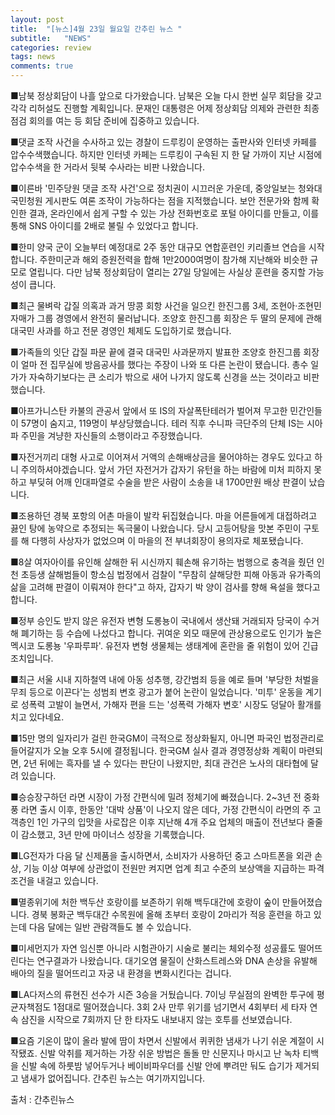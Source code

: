 ```yaml
---
layout: post
title:  "[뉴스]4월 23일 월요일 간추린 뉴스 "
subtitle:   "NEWS"
categories: review
tags: news
comments: true
---
```


■남북 정상회담이 나흘 앞으로 다가왔습니다. 남북은 오늘 다시 한번 실무 회담을 갖고 각각 리허설도 진행할 계획입니다. 문재인 대통령은 어제 정상회담 의제와 관련한 최종 점검 회의를 여는 등 회담 준비에 집중하고 있습니다. 

■댓글 조작 사건을 수사하고 있는 경찰이 드루킹이 운영하는 출판사와 인터넷 카페를 압수수색했습니다. 하지만 인터넷 카페는 드루킹이 구속된 지 한 달 가까이 지난 시점에 압수수색을 한 거라서 뒷북 수사라는 비판 나왔습니다.

■이른바 '민주당원 댓글 조작 사건'으로 정치권이 시끄러운 가운데, 중앙일보는 청와대 국민청원 게시판도 여론 조작이 가능하다는 점을 지적했습니다. 보안 전문가와 함께 확인한 결과, 온라인에서 쉽게 구할 수 있는 가상 전화번호로 포털 아이디를 만들고, 이를 통해 SNS 아이디를 2배로 불릴 수 있었다고 합니다. 

■한미 양국 군이 오늘부터 예정대로 2주 동안 대규모 연합훈련인 키리졸브 연습을 시작합니다. 주한미군과 해외 증원전력을 합해 1만2000여명이 참가해 지난해와 비슷한 규모로 열립니다. 다만 남북 정상회담이 열리는 27일 당일에는 사실상 훈련을 중지할 가능성이 큽니다.

■최근 물벼락 갑질 의혹과 과거 땅콩 회항 사건을 일으킨 한진그룹 3세, 조현아·조현민 자매가 그룹 경영에서 완전히 물러납니다. 조양호 한진그룹 회장은 두 딸의 문제에 관해 대국민 사과를 하고 전문 경영인 체제도 도입하기로 했습니다.

■가족들의 잇단 갑질 파문 끝에 결국 대국민 사과문까지 발표한 조양호 한진그룹 회장이 얼마 전 집무실에 방음공사를 했다는 주장이 나와 또 다른 논란이 됐습니다. 총수 일가가 자숙하기보다는 큰 소리가 밖으로 새어 나가지 않도록 신경을 쓰는 것이라고 비판했습니다.

■아프가니스탄 카불의 관공서 앞에서 또 IS의 자살폭탄테러가 벌어져 무고한 민간인들이 57명이 숨지고, 119명이 부상당했습니다. 테러 직후 수니파 극단주의 단체 IS는 시아파 주민을 겨냥한 자신들의 소행이라고 주장했습니다.

■자전거끼리 대형 사고로 이어져서 거액의 손해배상금을 물어야하는 경우도 있다고 하니 주의하셔야겠습니다. 앞서 가던 자전거가 갑자기 유턴을 하는 바람에 미처 피하지 못하고 부딪혀 어깨 인대파열로 수술을 받은 사람이 소송을 내 1700만원 배상 판결이 났습니다.

■조용하던 경북 포항의 어촌 마을이 발칵 뒤집혔습니다. 마을 어른들에게 대접하려고 끓인 탕에 농약으로 추정되는 독극물이 나왔습니다. 당시 고등어탕을 맛본 주민이 구토를 해 다행히 사상자가 없었으며 이 마을의 전 부녀회장이 용의자로 체포됐습니다.

■8살 여자아이를 유인해 살해한 뒤 시신까지 훼손해 유기하는 범행으로 충격을 줬던 인천 초등생 살해범들이 항소심 법정에서 검찰이 "무참히 살해당한 피해 아동과 유가족의 삶을 고려해 판결이 이뤄져야 한다"고 하자, 갑자기 박 양이 검사를 향해 욕설을 했다고 합니다.

■정부 승인도 받지 않은 유전자 변형 도롱뇽이 국내에서 생산돼 거래되자 당국이 수거해 폐기하는 등 수습에 나섰다고 합니다. 귀여운 외모 때문에 관상용으로도 인기가 높은 멕시코 도롱뇽 '우파루파'. 유전자 변형 생물체는 생태계에 혼란을 줄 위험이 있어 긴급조치입니다.

■최근 서울 시내 지하철역 내에 아동 성추행, 강간범죄 등을 예로 들며 '부당한 처벌을 무죄 등으로 이끈다'는 성범죄 변호 광고가 붙어 논란이 일었습니다. '미투' 운동을 계기로 성폭력 고발이 늘면서, 가해자 편을 드는 '성폭력 가해자 변호' 시장도 덩달아 활개를 치고 있다네요.

■15만 명의 일자리가 걸린 한국GM이 극적으로 정상화될지, 아니면 파국인 법정관리로 들어갈지가 오늘 오후 5시에 결정됩니다. 한국GM 실사 결과 경영정상화 계획이 마련되면, 2년 뒤에는 흑자를 낼 수 있다는 판단이 나왔지만, 최대 관건은 노사의 대타협에 달려 있습니다.

■승승장구하던 라면 시장이 가정 간편식에 밀려 정체기에 빠졌습니다. 2~3년 전 중화풍 라면 출시 이후, 한동안 '대박 상품'이 나오지 않은 데다, 가정 간편식이 라면의 주 고객층인 1인 가구의 입맛을 사로잡은 이후 지난해 4개 주요 업체의 매출이 전년보다 줄줄이 감소했고, 3년 만에 마이너스 성장을 기록했습니다.

■LG전자가 다음 달 신제품을 출시하면서, 소비자가 사용하던 중고 스마트폰을 외관 손상, 기능 이상 여부에 상관없이 전원만 켜지면 업계 최고 수준의 보상액을 지급하는 파격 조건을 내걸고 있습니다.

■멸종위기에 처한 백두산 호랑이를 보존하기 위해 백두대간에 호랑이 숲이 만들어졌습니다. 경북 봉화군 백두대간 수목원에 올해 초부터 호랑이 2마리가 적응 훈련을 하고 있는데 다음 달에는 일반 관람객들도 볼 수 있습니다.

■미세먼지가 자연 임신뿐 아니라 시험관아기 시술로 불리는 체외수정 성공률도 떨어뜨린다는 연구결과가 나왔습니다. 대기오염 물질이 산화스트레스와 DNA 손상을 유발해 배아의 질을 떨어뜨리고 자궁 내 환경을 변화시킨다는 겁니다.

■LA다저스의 류현진 선수가 시즌 3승을 거뒀습니다. 7이닝 무실점의 완벽한 투구에 평균자책점도 1점대로 떨어졌습니다. 3회 2사 만루 위기를 넘기면서 4회부터 세 타자 연속 삼진을 시작으로 7회까지 단 한 타자도 내보내지 않는 호투를 선보였습니다.

■요즘 기온이 많이 올라 발에 땀이 차면서 신발에서 퀴퀴한 냄새가 나기 쉬운 계절이 시작됐죠. 신발 악취를 제거하는 가장 쉬운 방법은 돌돌 만 신문지나 마시고 난 녹차 티백을 신발 속에 하룻밤 넣어두거나 베이비파우더를 신발 안에 뿌려만 둬도 습기가 제거되고 냄새가 없어집니다. 간추린 뉴스는 여기까지입니다.

출처 : 간추린뉴스
